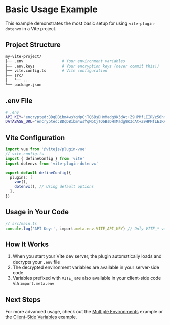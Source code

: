 # Basic Usage Example

This example demonstrates the most basic setup for using `vite-plugin-dotenvx` in a Vite project.

## Project Structure

```bash
my-vite-project/
├── .env                 # Your environment variables
├── .env.keys            # Your encryption keys (never commit this!)
├── vite.config.ts       # Vite configuration
├── src/
│   └── ...
└── package.json
```

## .env File

```bash
# .env
API_KEY="encrypted:BDqDBibm4wsYqMpCjTQ6BsDHmMadg9K3dAt+Z9HPMfLEIRVz50hmLXPXRuDBXaJi..."
DATABASE_URL="encrypted:BDqDBibm4wsYqMpCjTQ6BsDHmMadg9K3dAt+Z9HPMfLEIRVz50hmLXPXRuDBXaJi..."
```

## Vite Configuration

```ts
import vue from '@vitejs/plugin-vue'
// vite.config.ts
import { defineConfig } from 'vite'
import dotenvx from 'vite-plugin-dotenvx'

export default defineConfig({
  plugins: [
    vue(),
    dotenvx(), // Using default options
  ],
})
```

## Usage in Your Code

```ts
// src/main.ts
console.log('API Key:', import.meta.env.VITE_API_KEY) // Only VITE_* variables are exposed to client by default
```

## How It Works

1. When you start your Vite dev server, the plugin automatically loads and decrypts your `.env` file
2. The decrypted environment variables are available in your server-side code
3. Variables prefixed with `VITE_` are also available in your client-side code via `import.meta.env`

## Next Steps

For more advanced usage, check out the [Multiple Environments](/examples/multiple-environments) example or the [Client-Side Variables](/examples/client-side) example.
